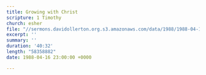 ```yaml
---
title: Growing with Christ
scripture: 1 Timothy
church: esher
file: "//sermons.davidollerton.org.s3.amazonaws.com/data/1988/1988-04-17.mp3"
excerpt: ''
summary: ''
duration: '40:32'
length: "58358882"
date: 1988-04-16 23:00:00 +0000

---
```

